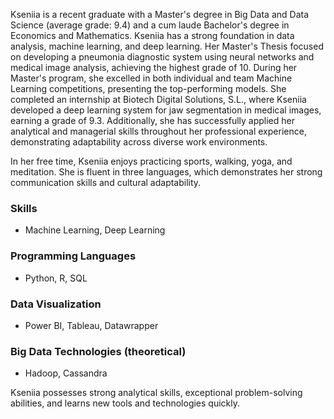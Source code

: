 Kseniia is a recent graduate with a Master's degree in Big Data and Data Science (average grade: 9.4) and a cum laude Bachelor's degree in Economics and Mathematics. Kseniia has a strong foundation in data analysis, machine learning, and deep learning. Her Master's Thesis focused on developing a pneumonia diagnostic system using neural networks and medical image analysis, achieving the highest grade of 10. During her Master's program, she excelled in both individual and team Machine Learning competitions, presenting the top-performing models. She completed an internship at Biotech Digital Solutions, S.L., where Kseniia developed a deep learning system for jaw segmentation in medical images, earning a grade of 9.3. Additionally, she has successfully applied her analytical and managerial skills throughout her professional experience, demonstrating adaptability across diverse work environments.

In her free time, Kseniia enjoys practicing sports, walking, yoga, and meditation. She is fluent in three languages, which demonstrates her strong communication skills and cultural adaptability.

### Skills
- Machine Learning, Deep Learning

### Programming Languages
- Python, R, SQL

### Data Visualization
- Power BI, Tableau, Datawrapper

### Big Data Technologies (theoretical)
- Hadoop, Cassandra

Kseniia possesses strong analytical skills, exceptional problem-solving abilities, and learns new tools and technologies quickly.
